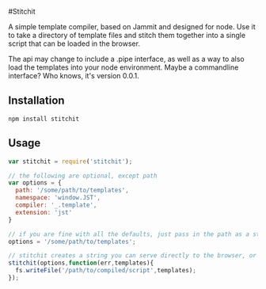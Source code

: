 #Stitchit

A simple template compiler, based on Jammit and designed for node.  Use it to take a directory of template files and stitch them together into a single script that can be loaded in the browser.

The api may change to include a .pipe interface, as well as a way to also load the templates into your node environment. Maybe a commandline interface? Who knows, it's version 0.0.1.

## Installation

    npm install stitchit

## Usage

```javascript
var stitchit = require('stitchit');

// the following are optional, except path 
var options = {
  path: '/some/path/to/templates',
  namespace: 'window.JST',
  compiler: '_.template',
  extension: 'jst'
}

// if you are fine with all the defaults, just pass in the path as a string
options = '/some/path/to/templates';

// stitchit creates a string you can serve directly to the browser, or write to a file, etc
stitchit(options,function(err,templates){
  fs.writeFile('/path/to/compiled/script',templates);
});
```
